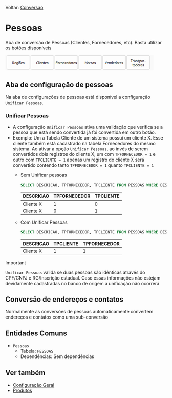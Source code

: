 Voltar: [Conversao](Conversao.md)
# Pessoas  
Aba de conversão de Pessoas (Clientes, Fornecedores, etc). Basta utilizar os botões disponíveis

![TabPessoas.png](./Imagens/TabPessoas.png)  

## Aba de configuração de pessoas  
Na aba de configurações de pessoas está disponível a configuração `Unificar Pessoas`.  

### Unificar Pessoas  
- A configuração `Unificar Pessoas` ativa uma validação que verifica se a pessoa que está sendo convertida já foi convertida em outro botão.  
- Exemplo: Um a Tabela Cliente de um sistema possui um cliente X. Esse cliente também está cadastrado na tabela Fornecedores do mesmo sistema. Ao ativar a opção `Unificar Pessoas`, ao invés de serem convertidos dois registros do cliente X, um com `TPFORNECEDOR = 1` e outro com `TPCLIENTE = 1` apenas um registro do cliente X será convertido contendo tanto `TPFORNECEDOR = 1` quanto `TPCLIENTE = 1`  
   - Sem Unificar pessoas  
        ``` sql  
        SELECT DESCRICAO, TPFORNECEDOR, TPCLIENTE FROM PESSOAS WHERE DESCRICAO = 'Cliente X'  
        ```  
  
        | DESCRICAO | TPFORNECEDOR | TPCLIENTE |
        | --------- | ------------ | --------- |
        | Cliente X | 1            | 0         |
        | Cliente X | 0            | 1         |
		  
    - Com Unificar Pessoas  
        ```sql  
        SELECT DESCRICAO, TPFORNECEDOR, TPCLIENTE FROM PESSOAS WHERE DESCRICAO = 'Cliente X'  
        ```  
  
       | DESCRICAO | TPCLIENTE | TPFORNECEDOR |
       | --------- | --------- | ------------ |
       | Cliente X | 1         | 1            |
  
> [!IMPORTANT]  
> `Unificar Pessoas` valida se duas pessoas são idênticas através do CPF/CNPJ e RG/Inscrição estadual. Caso essas informações não estejam devidamente cadastradas no banco de origem a unificação não ocorrerá  

## Conversão de endereços e contatos  
Normalmente as conversões de pessoas automaticamente convertem endereços e contatos como uma sub-conversão  
  
## Entidades Comuns  
- `Pessoas`  
    - Tabela: `PESSOAS`  
    - Dependências: Sem dependências  

## Ver também  
- [Configuração Geral](ConfiguracaoGeral.md)  
- [Produtos](./Produtos.md)
